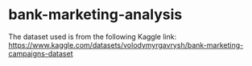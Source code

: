 # bank-marketing-analysis

The dataset used is from the following Kaggle link: https://www.kaggle.com/datasets/volodymyrgavrysh/bank-marketing-campaigns-dataset
